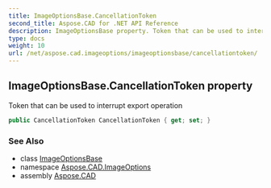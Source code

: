```yaml
---
title: ImageOptionsBase.CancellationToken
second_title: Aspose.CAD for .NET API Reference
description: ImageOptionsBase property. Token that can be used to interrupt export operation
type: docs
weight: 10
url: /net/aspose.cad.imageoptions/imageoptionsbase/cancellationtoken/
---
```

## ImageOptionsBase.CancellationToken property

Token that can be used to interrupt export operation

```csharp
public CancellationToken CancellationToken { get; set; }
```

### See Also

* class [ImageOptionsBase](../)
* namespace [Aspose.CAD.ImageOptions](../../../aspose.cad.imageoptions/)
* assembly [Aspose.CAD](../../../)


